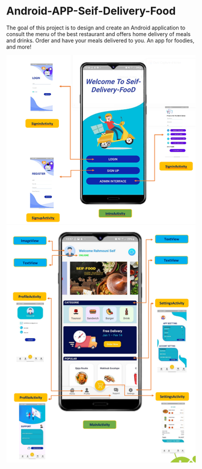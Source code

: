 # Android-APP-Seif-Delivery-Food
The goal of this project is to design and create an Android application to consult the menu of the best restaurant and offers home delivery of meals and drinks. Order and have your meals delivered to you. An app for foodies, and more!

![](IMAGES/home.PNG)
![](IMAGES/main2food.PNG)

